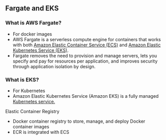 ## Fargate and EKS

### What is AWS Fargate?
- For docker images
- AWS Fargate is a serverless compute engine for containers that works with both [Amazon Elastic Container Service (ECS)](https://aws.amazon.com/ecs/)
and [Amazon Elastic Kubernetes Service (EKS)](https://aws.amazon.com/eks/).
- Fargate removes the need to provision and manage servers, lets you specify and pay for resources per application, and improves security through application isolation by design.

### What is EKS?
- For Kubernetes
- Amazon Elastic Kubernetes Service (Amazon EKS) is a fully managed [Kubernetes service.](https://aws.amazon.com/kubernetes/)

Elastic Container Registry
- Docker container registry to store, manage, and deploy Docker container images
- ECR is integrated with ECS